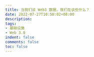 ```yaml
---
title: 当我们谈 Web3 数据，我们在谈些什么？
date: 2022-07-27T10:50:02+08:00
description:
tags:
- 基础设施
- Web 3.0
indent: false
comments: false
toc: false
---
```

